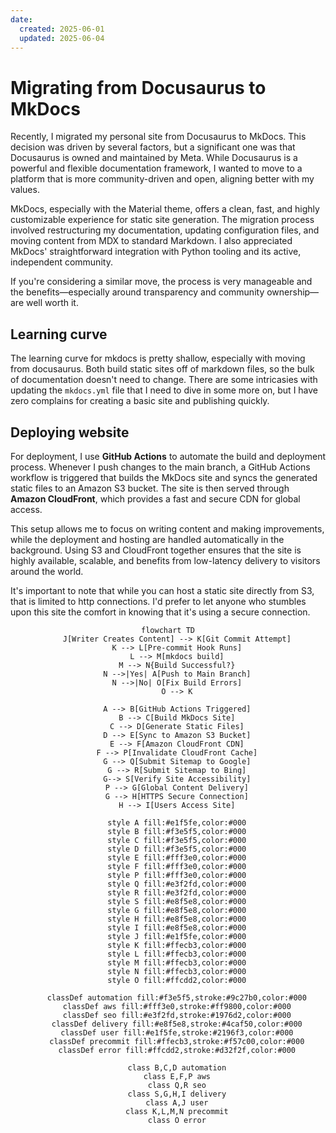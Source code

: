 ```yaml
---
date:
  created: 2025-06-01
  updated: 2025-06-04
---
```


# Migrating from Docusaurus to MkDocs

Recently, I migrated my personal site from Docusaurus to MkDocs. This decision was driven by several factors, but a significant one was that Docusaurus is owned and maintained by Meta. While Docusaurus is a powerful and flexible documentation framework, I wanted to move to a platform that is more community-driven and open, aligning better with my values.

MkDocs, especially with the Material theme, offers a clean, fast, and highly customizable experience for static site generation. The migration process involved restructuring my documentation, updating configuration files, and moving content from MDX to standard Markdown. I also appreciated MkDocs' straightforward integration with Python tooling and its active, independent community.

If you're considering a similar move, the process is very manageable and the benefits—especially around transparency and community ownership—are well worth it.

## Learning curve

The learning curve for mkdocs is pretty shallow, especially with moving from docusaurus. Both build static sites off of markdown files, so the bulk of documentation doesn't need to change. There are some intricasies with updating the `mkdocs.yml` file that I need to dive in some more on, but I have zero complains for creating a basic site and publishing quickly.

## Deploying website

For deployment, I use **GitHub Actions** to automate the build and deployment process. Whenever I push changes to the main branch, a GitHub Actions workflow is triggered that builds the MkDocs site and syncs the generated static files to an Amazon S3 bucket. The site is then served through **Amazon CloudFront**, which provides a fast and secure CDN for global access.

This setup allows me to focus on writing content and making improvements, while the deployment and hosting are handled automatically in the background. Using S3 and CloudFront together ensures that the site is highly available, scalable, and benefits from low-latency delivery to visitors around the world.  

It's important to note that while you can host a static site directly from S3, that is limited to http connections. I'd prefer to let anyone who stumbles upon this site the comfort in knowing that it's using a secure connection.


<div style="text-align: center">

```mermaid
flowchart TD
    J[Writer Creates Content] --> K[Git Commit Attempt]
    K --> L[Pre-commit Hook Runs]
    L --> M[mkdocs build]
    M --> N{Build Successful?}
    N -->|Yes| A[Push to Main Branch]
    N -->|No| O[Fix Build Errors]
    O --> K
    
    A --> B[GitHub Actions Triggered]
    B --> C[Build MkDocs Site]
    C --> D[Generate Static Files]
    D --> E[Sync to Amazon S3 Bucket]
    E --> F[Amazon CloudFront CDN]
    F --> P[Invalidate CloudFront Cache]
    G --> Q[Submit Sitemap to Google]
    G --> R[Submit Sitemap to Bing]
    G--> S[Verify Site Accessibility]
    P --> G[Global Content Delivery]
    G --> H[HTTPS Secure Connection]
    H --> I[Users Access Site]
    
    style A fill:#e1f5fe,color:#000
    style B fill:#f3e5f5,color:#000
    style C fill:#f3e5f5,color:#000
    style D fill:#f3e5f5,color:#000
    style E fill:#fff3e0,color:#000
    style F fill:#fff3e0,color:#000
    style P fill:#fff3e0,color:#000
    style Q fill:#e3f2fd,color:#000
    style R fill:#e3f2fd,color:#000
    style S fill:#e8f5e8,color:#000
    style G fill:#e8f5e8,color:#000
    style H fill:#e8f5e8,color:#000
    style I fill:#e8f5e8,color:#000
    style J fill:#e1f5fe,color:#000
    style K fill:#ffecb3,color:#000
    style L fill:#ffecb3,color:#000
    style M fill:#ffecb3,color:#000
    style N fill:#ffecb3,color:#000
    style O fill:#ffcdd2,color:#000
    
    classDef automation fill:#f3e5f5,stroke:#9c27b0,color:#000
    classDef aws fill:#fff3e0,stroke:#ff9800,color:#000
    classDef seo fill:#e3f2fd,stroke:#1976d2,color:#000
    classDef delivery fill:#e8f5e8,stroke:#4caf50,color:#000
    classDef user fill:#e1f5fe,stroke:#2196f3,color:#000
    classDef precommit fill:#ffecb3,stroke:#f57c00,color:#000
    classDef error fill:#ffcdd2,stroke:#d32f2f,color:#000
    
    class B,C,D automation
    class E,F,P aws
    class Q,R seo
    class S,G,H,I delivery
    class A,J user
    class K,L,M,N precommit
    class O error
```
</div>